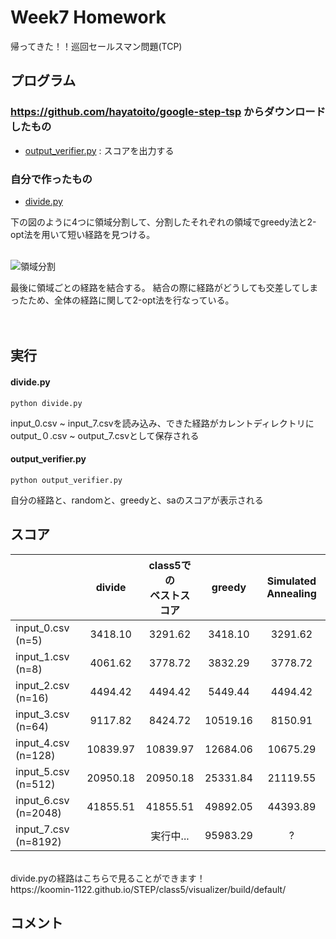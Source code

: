 # Week7 Homework
帰ってきた！！巡回セールスマン問題(TCP)

## プログラム
### https://github.com/hayatoito/google-step-tsp からダウンロードしたもの
- [output_verifier.py](https://github.com/koomin-1122/STEP/blob/main/class5/output_verifier.py) : スコアを出力する

### 自分で作ったもの
- [divide.py](https://github.com/koomin-1122/STEP/blob/main/class7/divide.py) 

下の図のように4つに領域分割して、分割したそれぞれの領域でgreedy法と2-opt法を用いて短い経路を見つける。<br><br>


![領域分割](https://user-images.githubusercontent.com/70313656/123937216-e7c7fb80-d9d0-11eb-9672-b4f0a3ab1277.png)

最後に領域ごとの経路を結合する。
結合の際に経路がどうしても交差してしまったため、全体の経路に関して2-opt法を行なっている。<br><br><br>



## 実行
#### divide.py

```
python divide.py
```
input_0.csv ~ input_7.csvを読み込み、できた経路がカレントディレクトリにoutput_０.csv ~ output_7.csvとして保存される<br>


#### output_verifier.py
```
python output_verifier.py 
```
自分の経路と、randomと、greedyと、saのスコアが表示される


## スコア
|                     | divide | class5での<br>ベストスコア|greedy | Simulated Annealing | 
| ---------------     | :-----------------: | :----: | :----: | :-----------------: | 
| input_0.csv (n=5)   |3418.10|3291.62|3418.10 |3291.62              | 
| input_1.csv (n=8)   |4061.62|3778.72|3832.29 |3778.72              | 
| input_2.csv (n=16)  | 4494.42|4494.42|5449.44 |4494.42              | 
| input_3.csv (n=64)  |9117.82|8424.72|10519.16|8150.91              | 
| input_4.csv (n=128) |10839.97|10839.97|12684.06|10675.29             | 
| input_5.csv (n=512) |20950.18|20950.18|25331.84|21119.55             | 
| input_6.csv (n=2048)|41855.51|41855.51|49892.05|44393.89             | 
| input_7.csv (n=8192) ||実行中...|95983.29|?|
<br>
divide.pyの経路はこちらで見ることができます！<br>
https://koomin-1122.github.io/STEP/class5/visualizer/build/default/


## コメント
